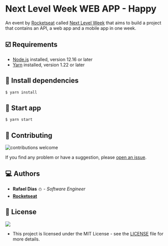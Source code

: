 # Next Level Week WEB APP - Happy
An event by [Rocketseat](https://rocketseat.com.br/) called [Next Level Week](https://nextlevelweek.com/) that aims to build a project that contains an API, a web app and a mobile app in one week.

## :ballot_box_with_check: Requirements
* [Node.js](https://nodejs.org/) installed, version 12.16 or later
* [Yarn](https://classic.yarnpkg.com/pt-BR/docs/install/) installed, version 1.22 or later

## :scroll: Install dependencies
```sh
$ yarn install
```

## :construction: Start app
```sh
$ yarn start
```

## :wrench: Contributing
![contributions welcome](https://img.shields.io/badge/contributions-welcome-brightgreen.svg?style=flat)

If you find any problem or have a suggestion, please [open an issue](https://github.com/rafaeldias98/nlw-happy-app/issues/new).

## :computer: Authors
* **Rafael Dias** :snowman: - *Software Engineer*
* **[Rocketseat](https://rocketseat.com.br/)**

## :pencil: License
![](https://badgen.net/badge/license/MIT/black)
* This project is licensed under the MIT License - see the [LICENSE](LICENSE) file for more details.
